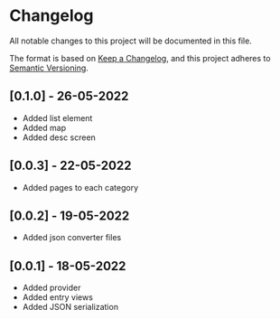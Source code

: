 # Changelog

All notable changes to this project will be documented in this file.

The format is based on [Keep a Changelog](https://keepachangelog.com/en/1.0.0/),
and this project adheres to [Semantic Versioning](https://semver.org/spec/v2.0.0.html).

## [0.1.0] - 26-05-2022

* Added list element
* Added map
* Added desc screen

## [0.0.3] - 22-05-2022
* Added pages to each category
## [0.0.2] - 19-05-2022

* Added json converter files

## [0.0.1] - 18-05-2022

* Added provider
* Added entry views
* Added JSON serialization